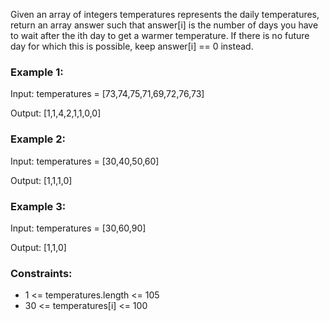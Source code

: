 Given an array of integers temperatures represents the daily temperatures, return an array answer such that answer[i] is the number of days you have to wait after the ith day to get a warmer temperature. If there is no future day for which this is possible, keep answer[i] == 0 instead.

### Example 1:

Input: temperatures = [73,74,75,71,69,72,76,73]

Output: [1,1,4,2,1,1,0,0]

### Example 2:

Input: temperatures = [30,40,50,60]

Output: [1,1,1,0]

### Example 3:

Input: temperatures = [30,60,90]

Output: [1,1,0]

### Constraints:

-   1 <= temperatures.length <= 105
-   30 <= temperatures[i] <= 100
